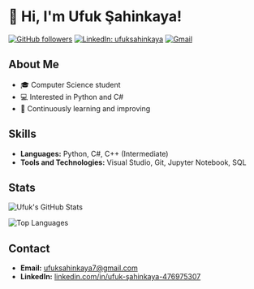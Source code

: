 # 👋 Hi, I'm Ufuk Şahinkaya!

[![GitHub followers](https://img.shields.io/github/followers/ufuksahinkaya7?style=social)](https://github.com/ufuksahinkaya7?tab=followers)
[![LinkedIn: ufuksahinkaya](https://img.shields.io/badge/-ufuksahinkaya-blue?style=flat-square&logo=Linkedin&logoColor=white&link=https://www.linkedin.com/in/ufuk-%C5%9Fahinkaya-476975307/)](https://www.linkedin.com/in/ufuk-%C5%9Fahinkaya-476975307/)
[![Gmail](https://img.shields.io/badge/-ufuksahinkaya7@gmail.com-red?style=flat-square&logo=Gmail&logoColor=white&link=mailto:ufuksahinkaya7@gmail.com)](mailto:ufuksahinkaya7@gmail.com)

## About Me
- 🎓 Computer Science student
- 💻 Interested in Python and C#
- 🌱 Continuously learning and improving

## Skills

- **Languages:** Python, C#, C++ (Intermediate)
- **Tools and Technologies:** Visual Studio, Git, Jupyter Notebook, SQL


## Stats

![Ufuk's GitHub Stats](https://github-readme-stats.vercel.app/api?username=ufuksahinkaya7&show_icons=true&theme=radical)

![Top Languages](https://github-readme-stats.vercel.app/api/top-langs/?username=ufuksahinkaya7&layout=compact&theme=radical)


## Contact

- **Email:** [ufuksahinkaya7@gmail.com](mailto:ufuksahinkaya7@gmail.com)
- **LinkedIn:** [linkedin.com/in/ufuk-şahinkaya-476975307](https://www.linkedin.com/in/ufuk-%C5%9Fahinkaya-476975307/)
